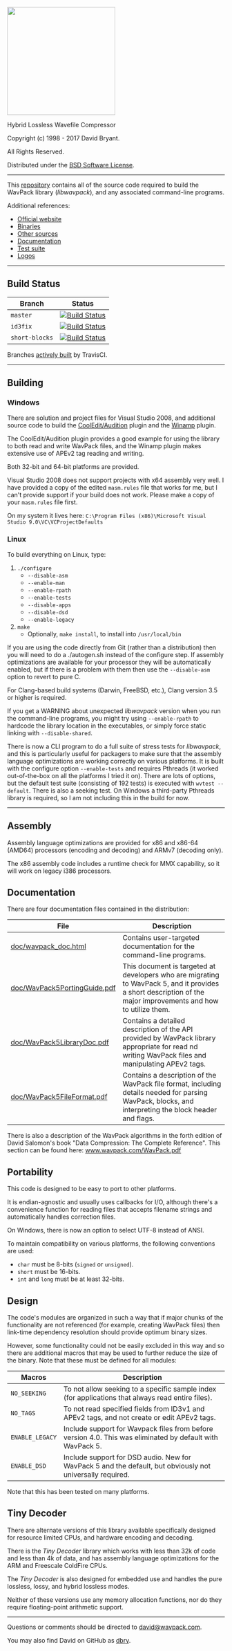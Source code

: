 <img src="http://www.rarewares.org/wavpack/logos/wavpacklogo.png" width="250"></img>

Hybrid Lossless Wavefile Compressor

Copyright (c) 1998 - 2017 David Bryant.

All Rights Reserved.

Distributed under the [BSD Software License](https://github.com/dbry/WavPack/blob/master/license.txt).

---

This [repository](https://github.com/dbry/WavPack) contains all of the source code required to build the WavPack library (_libwavpack_), and any associated command-line programs.

Additional references:

* [Official website](http://wavpack.com/)
* [Binaries](http://wavpack.com/downloads.html#binaries)
* [Other sources](http://wavpack.com/downloads.html#sources)
* [Documentation](http://wavpack.com/downloads.html#documentation)
* [Test suite](http://www.rarewares.org/wavpack/test_suite.zip)
* [Logos](http://wavpack.com/downloads.html#logos)

---

## Build Status

| Branch         | Status                                                                                                            |
|----------------|-------------------------------------------------------------------------------------------------------------------|
| `master`       | [![Build Status](https://travis-ci.org/dbry/WavPack.svg?branch=master)](https://travis-ci.org/dbry/WavPack)       |
| `id3fix`       | [![Build Status](https://travis-ci.org/dbry/WavPack.svg?branch=id3fix)](https://travis-ci.org/dbry/WavPack)       |
| `short-blocks` | [![Build Status](https://travis-ci.org/dbry/WavPack.svg?branch=short-blocks)](https://travis-ci.org/dbry/WavPack) |

Branches [actively built](https://travis-ci.org/dbry/WavPack/branches) by TravisCI.

---

## Building

### Windows

There are solution and project files for Visual Studio 2008, and additional source code to build the [CoolEdit/Audition](https://github.com/dbry/WavPack/tree/master/audition) plugin and the [Winamp](https://github.com/dbry/WavPack/tree/master/winamp) plugin. 

The CoolEdit/Audition plugin provides a good example for using the library to both read and write WavPack files, and the Winamp plugin makes extensive use of APEv2 tag reading and writing.

Both 32-bit and 64-bit platforms are provided.

Visual Studio 2008 does not support projects with x64 assembly very well. I have provided a copy of the edited `masm.rules` file that works for me, but I can't provide support if your build does not work. Please make a copy of your `masm.rules` file first.

On my system it lives here: `C:\Program Files (x86)\Microsoft Visual Studio 9.0\VC\VCProjectDefaults`

### Linux

To build everything on Linux, type:

1. `./configure`
   * `--disable-asm`
   * `--enable-man`
   * `--enable-rpath`
   * `--enable-tests`
   * `--disable-apps`
   * `--disable-dsd`
   * `--enable-legacy`
2. `make`
   * Optionally, `make install`, to install into `/usr/local/bin`

If you are using the code directly from Git (rather than a distribution) then you will need to do a ./autogen.sh instead of the configure step. If assembly optimizations are available for your processor they will be automatically enabled, but if there is a problem with them then use the `--disable-asm` option to revert to pure C.

For Clang-based build systems (Darwin, FreeBSD, etc.), Clang version 3.5 or higher is required.

If you get a WARNING about unexpected _libwavpack_ version when you run the command-line programs, you might try using `--enable-rpath` to hardcode the library location in the executables, or simply force static linking with `--disable-shared`.

There is now a CLI program to do a full suite of stress tests for _libwavpack_, and this is particularly useful for packagers to make sure that the assembly language optimizations are working correctly on various platforms. It is built with the configure option `--enable-tests` and requires Pthreads (it worked out-of-the-box on all the platforms I tried it on). There are lots of options, but the default test suite (consisting of 192 tests) is executed with `wvtest --default`. There is also a seeking test. On Windows a third-party Pthreads library is required, so I am not including this in the build for now.

---

## Assembly

Assembly language optimizations are provided for x86 and x86-64 (AMD64) processors (encoding and decoding) and ARMv7 (decoding only). 

The x86 assembly code includes a runtime check for MMX capability, so it will work on legacy i386 processors.

## Documentation

There are four documentation files contained in the distribution:

| File                         | Description                                                                                                                                                   |
|------------------------------|---------------------------------------------------------------------------------------------------------------------------------------------------------------|
| [doc/wavpack_doc.html](https://github.com/dbry/WavPack/blob/master/doc/wavpack_doc.html)         | Contains user-targeted documentation for the command-line programs.                                                                                            |
| [doc/WavPack5PortingGuide.pdf](https://github.com/dbry/WavPack/blob/master/doc/WavPack5PortingGuide.pdf) | This document is targeted at developers who are migrating to WavPack 5, and it provides a short description of the major improvements and how to utilize them. |
| [doc/WavPack5LibraryDoc.pdf](https://github.com/dbry/WavPack/blob/master/doc/WavPack5LibraryDoc.pdf)   | Contains a detailed description of the API provided by WavPack library appropriate for read nd writing WavPack files and manipulating APEv2 tags.              |
| [doc/WavPack5FileFormat.pdf](https://github.com/dbry/WavPack/blob/master/doc/WavPack5FileFormat.pdf)   | Contains a description of the WavPack file format, including details needed for parsing WavPack, blocks, and interpreting the block header and flags.            |

There is also a description of the WavPack algorithms in the forth edition of David Salomon's book "Data Compression: The Complete Reference". This section can be found here: www.wavpack.com/WavPack.pdf

## Portability

This code is designed to be easy to port to other platforms.

It is endian-agnostic and usually uses callbacks for I/O, although there's a convenience function for reading files that accepts filename strings and automatically handles correction files.

On Windows, there is now an option to select UTF-8 instead of ANSI.

To maintain compatibility on various platforms, the following conventions are used:
* `char` must be 8-bits (`signed` or `unsigned`).
* `short` must be 16-bits.
* `int` and `long` must be at least 32-bits.

## Design

The code's modules are organized in such a way that if major chunks of the functionality are not referenced (for example, creating WavPack files) then link-time dependency resolution should provide optimum binary sizes.

However, some functionality could not be easily excluded in this way and so there are additional macros that may be used to further reduce the size of the binary. Note that these must be defined for all modules:

| Macros          | Description                                                                                                |
|-----------------|------------------------------------------------------------------------------------------------------------|
| `NO_SEEKING`    | To not allow seeking to a specific sample index (for applications that always read entire files).          |
| `NO_TAGS`       | To not read specified fields from ID3v1 and APEv2 tags, and not create or edit APEv2 tags.                 |
| `ENABLE_LEGACY` | Include support for Wavpack files from before version 4.0. This was eliminated by default with WavPack 5. |
| `ENABLE_DSD`    | Include support for DSD audio. New for WavPack 5 and the default, but obviously not universally required. |

Note that this has been tested on many platforms.

## Tiny Decoder

There are alternate versions of this library available specifically designed for resource limited CPUs, and hardware encoding and decoding.

There is the _Tiny Decoder_ library which works with less than 32k of code and less than 4k of data, and has assembly language optimizations for the ARM and Freescale ColdFire CPUs.

The _Tiny Decoder_ is also designed for embedded use and handles the pure lossless, lossy, and hybrid lossless modes.

Neither of these versions use any memory allocation functions, nor do they require floating-point arithmetic support.

---

Questions or comments should be directed to david@wavpack.com.

You may also find David on GitHub as [dbry](https://github.com/dbry).
